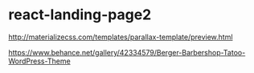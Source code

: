 # react-landing-page2

http://materializecss.com/templates/parallax-template/preview.html

https://www.behance.net/gallery/42334579/Berger-Barbershop-Tatoo-WordPress-Theme

